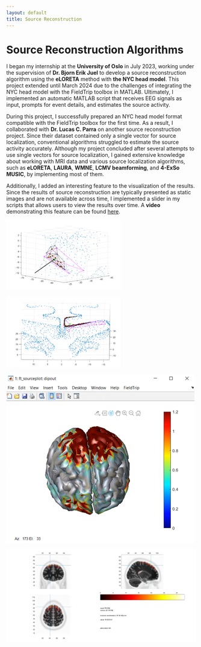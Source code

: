 ```yaml
---
layout: default
title: Source Reconstruction
---
```


# Source Reconstruction Algorithms

I began my internship at the **University of Oslo** in July 2023, working under the supervision of **Dr. Bjorn Erik Juel** to develop a source reconstruction algorithm using the **eLORETA** method with **the NYC head model**. This project extended until March 2024 due to the challenges of integrating the NYC head model with the FieldTrip toolbox in MATLAB. Ultimately, I implemented an automatic MATLAB script that receives EEG signals as input, prompts for event details, and estimates the source activity. 

During this project, I successfully prepared an NYC head model format compatible with the FieldTrip toolbox for the first time. As a result, I collaborated with **Dr. Lucas C. Parra** on another source reconstruction project. Since their dataset contained only a single vector for source localization, conventional algorithms struggled to estimate the source activity accurately. Although my project concluded after several attempts to use single vectors for source localization, I gained extensive knowledge about working with MRI data and various source localization algorithms, such as **eLORETA**, **LAURA**, **WMNE**, **LCMV beamforming**, and **4-ExSo MUSIC**, by implementing most of them.

Additionally, I added an interesting feature to the visualization of the results. Since the results of source reconstruction are typically presented as static images and are not available across time, I implemented a slider in my scripts that allows users to view the results over time. A **video** demonstrating this feature can be found [here](https://github.com/MahdiBabaei78/EEG-Source-Reconstruction-NYC-Head-Model/blob/master/UI%20Video.mp4).

![The first attempts to find out what we have in the NYC head model](./Project_Pics/SourceReconstruction/Tri.png)

![The accuracy of downsampling near the edges](./Project_Pics/SourceReconstruction/Tri2.png)

![The results of the final algorithm on a EEG-TMS dataset](./Project_Pics/SourceReconstruction/TMS.PNG)

![The results of another dataset shown on the anatomical MRI](./Project_Pics/SourceReconstruction/MRI.png)



